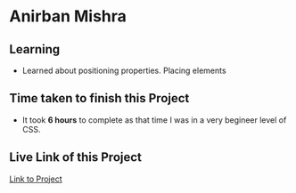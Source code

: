 # Anirban Mishra

## Learning

- Learned about positioning properties. Placing elements

## Time taken to finish this Project

- It took **6 hours** to complete as that time I was in a very begineer level of CSS.

## Live Link of this Project
[Link to Project](https://jsb-p-1.netlify.app)

